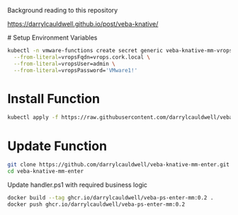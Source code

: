 Background reading to this repository

https://darrylcauldwell.github.io/post/veba-knative/

# Setup Environment Variables

```bash
kubectl -n vmware-functions create secret generic veba-knative-mm-vrops \
  --from-literal=vropsFqdn=vrops.cork.local \
  --from-literal=vropsUser=admin \
  --from-literal=vropsPassword='VMware1!'
```

# Install Function

```bash
kubectl apply -f https://raw.githubusercontent.com/darrylcauldwell/veba-knative-mm/master/veba-knative-mm-enter.yml
```

# Update Function

```bash
git clone https://github.com/darrylcauldwell/veba-knative-mm-enter.git
cd veba-knative-mm-enter
```

Update handler.ps1 with required business logic

```bash
docker build --tag ghcr.io/darrylcauldwell/veba-ps-enter-mm:0.2 .
docker push ghcr.io/darrylcauldwell/veba-ps-enter-mm:0.2
```
